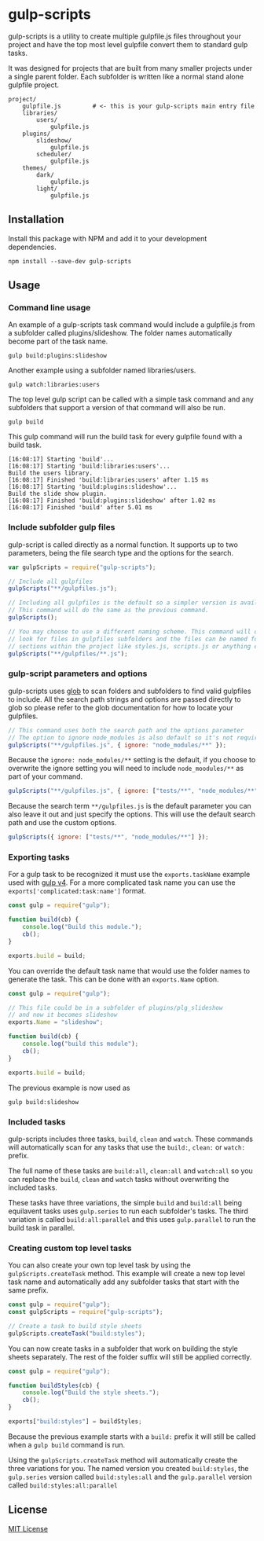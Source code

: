# gulp-scripts

gulp-scripts is a utility to create multiple gulpfile.js files throughout your
project and have the top most level gulpfile convert them to standard gulp tasks.

It was designed for projects that are built from many smaller projects under a
single parent folder. Each subfolder is written like a normal stand alone gulpfile project.

```
project/
	gulpfile.js			# <- this is your gulp-scripts main entry file
	libraries/
		users/
			gulpfile.js
	plugins/
		slideshow/
			gulpfile.js
		scheduler/
			gulpfile.js
	themes/
		dark/
			gulpfile.js
		light/
			gulpfile.js

```

## Installation

Install this package with NPM and add it to your development dependencies.

`npm install --save-dev gulp-scripts`

## Usage

### Command line usage

An example of a gulp-scripts task command would include a gulpfile.js from a subfolder
called plugins/slideshow. The folder names automatically become part of the task name.

`gulp build:plugins:slideshow`

Another example using a subfolder named libraries/users.

`gulp watch:libraries:users`

The top level gulp script can be called with a simple task command and any
subfolders that support a version of that command will also be run.

`gulp build`

This gulp command will run the build task for every gulpfile found with a build task.

```
[16:08:17] Starting 'build'...
[16:08:17] Starting 'build:libraries:users'...
Build the users library.
[16:08:17] Finished 'build:libraries:users' after 1.15 ms
[16:08:17] Starting 'build:plugins:slideshow'...
Build the slide show plugin.
[16:08:17] Finished 'build:plugins:slideshow' after 1.02 ms
[16:08:17] Finished 'build' after 5.01 ms
```

### Include subfolder gulp files

gulp-script is called directly as a normal function. It supports up to two parameters,
being the file search type and the options for the search.

```javascript
var gulpScripts = require("gulp-scripts");

// Include all gulpfiles
gulpScripts("**/gulpfiles.js");

// Including all gulpfiles is the default so a simpler version is available.
// This command will do the same as the previous command.
gulpScripts();

// You may choose to use a different naming scheme. This command will only
// look for files in gulpfiles subfolders and the files can be named for different
// sections within the project like styles.js, scripts.js or anything else.
gulpScripts("**/gulpfiles/**.js");
```

### gulp-script parameters and options

gulp-scripts uses [glob](https://www.npmjs.com/package/glob) to scan folders and
subfolders to find valid gulpfiles to include. All the search path strings and options
are passed directly to glob so please refer to the glob documentation for how
to locate your gulpfiles.

```javascript
// This command uses both the search path and the options parameter
// The option to ignore node_modules is also default so it's not required here
gulpScripts("**/gulpfiles.js", { ignore: "node_modules/**" });
```

Because the `ignore: node_modules/**` setting is the default, if you choose to overwrite
the ignore setting you will need to include `node_moodules/**` as part of your
command.

```javascript
gulpScripts("**/gulpfiles.js", { ignore: ["tests/**", "node_modules/**"] });
```

Because the search term `**/gulpfiles.js` is the default parameter you can
also leave it out and just specify the options. This will use the default search
path and use the custom options.

```javascript
gulpScripts({ ignore: ["tests/**", "node_modules/**"] });
```

### Exporting tasks

For a gulp task to be recognized it must use the `exports.taskName` example used
with [gulp v4](https://github.com/gulpjs/gulp). For a more complicated task name
you can use the `exports['complicated:task:name']` format.

```javascript
const gulp = require("gulp");

function build(cb) {
	console.log("Build this module.");
	cb();
}

exports.build = build;
```

You can override the default task name that would use the folder names to generate the task. This can be done with an `exports.Name` option.

```javascript
const gulp = require("gulp");

// This file could be in a subfolder of plugins/plg_slideshow
// and now it becomes slideshow
exports.Name = "slideshow";

function build(cb) {
	console.log("build this module");
	cb();
}

exports.build = build;
```

The previous example is now used as

`gulp build:slideshow`

### Included tasks

gulp-scripts includes three tasks, `build`, `clean` and `watch`.
These commands will automatically scan for any tasks that use the `build:`,
`clean:` or `watch:` prefix.

The full name of these tasks are `build:all`, `clean:all` and `watch:all` so you
can replace the `build`, `clean` and `watch` tasks without overwriting the included
tasks.

These tasks have three variations, the simple `build` and `build:all` being equilavent
tasks uses `gulp.series` to run each subfolder's tasks. The third variation is
called `build:all:parallel` and this uses `gulp.parallel` to run the build task in parallel.

### Creating custom top level tasks

You can also create your own top level task by using the `gulpScripts.createTask`
method. This example will create a new top level task name and automatically add any subfolder tasks that start with the same prefix.

```javascript
const gulp = require("gulp");
const gulpScripts = require("gulp-scripts");

// Create a task to build style sheets
gulpScripts.createTask("build:styles");
```

You can now create tasks in a subfolder that work on building the style sheets
separately. The rest of the folder suffix will still be applied correctly.

```javascript
const gulp = require("gulp");

function buildStyles(cb) {
	console.log("Build the style sheets.");
	cb();
}

exports["build:styles"] = buildStyles;
```

Because the previous example starts with a `build:` prefix it will still be called
when a `gulp build` command is run.

Using the `gulpScripts.createTask` method will automatically create the three variations
for you. The named version you created `build:styles`, the `gulp.series` version called
`build:styles:all` and the `gulp.parallel` version called `build:styles:all:parallel`

## License

[MIT License](http://en.wikipedia.org/wiki/MIT_License)
